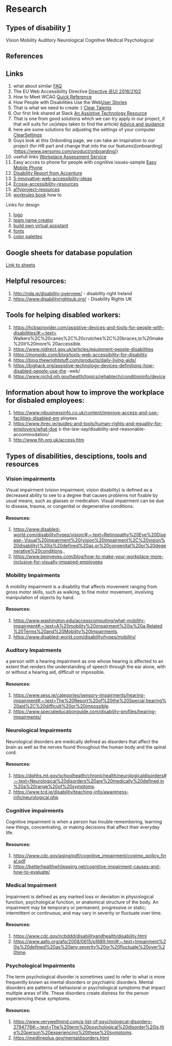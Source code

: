 # Research

## Types of disability [1](https://accessibility.iu.edu/understanding-accessibility/types-of-disabilities.html)

Vision
Mobility
Auditory
Neurological
Cognitive
Medical
Psychological 

## References

## Links

1. what about similar [FAQ](https://www.aruma.com.au/ndis/ndis-faqs/)
2. The EU Web Accessibility Directive [Directive (EU) 2016/2102](https://www.ahead.ie/web-accessibility-directive)
3.  How to Meet WCAG [Quick Reference](https://www.w3.org/WAI/WCAG21/quickref/?versions=2.0&showtechniques=129)
4. How People with Disabilities Use the Web[User Stories](https://www.w3.org/WAI/people-use-web/user-stories/#shopper)
5. That is what we need to create :) [Clear Talents](https://cleartalentsatwork.com/) 
6. Our first link shared at Slack [An Assistive Technology Resource](https://www.ahead.ie/ATHive)
7. That is one from good solutions which we can try apply in our project, if that will suits for us(steps taken to find the article) [Advice and guidance](https://www.equalityhumanrights.com/en/advice-and-guidance?who=individual)
8. here are some solutions for adjusting the settings of your computer [ClearSettings](https://cleartalents.com/mcmw)
9. Guys look at this Onbording page, we can take an inspiration to our project (for HR part and change that into the our features)[onboarding] (https://www.personio.com/product/onboarding/)
10. usefull links [Workplace Assessment Service](https://www.enableireland.ie/services/assistive-technology/services-employers)
11. Easy accces to phone for people with cognitive issues-sample [Easy Mobile Phone](https://www.atandme.com/?page_id=3242) 
12. [Disability Report from Accenture](https://www.accenture.com/_acnmedia/PDF-142/Accenture-Enabling-Change-Getting-Equal-2020-Disability-Inclusion-Report.pdf#zoom=40)
13. [5-innovative-web-accessibility-ideas](https://azbigmedia.com/business/5-innovative-web-accessibility-ideas/)
14. [Ecosia-accessibility-resources](https://github.com/ecosia/accessibility-resources)
15. [a11yproject-resources](https://www.a11yproject.com/resources/)
16. [workrules book](https://www.workrules.net/) how to 

Links for design 
1. [logo](https://www.freelogodesign.org/)
2. [team name creator](https://thestoryshack.com/tools/band-name-generator/)
3. [build own virtual assistant](https://youtube.com/watch?v=AWvsXxDtEkU&feature=share)
4. [fonts](https://www.shutterstock.com/blog/top-free-fonts-designers)
5. [color palettes](https://www.shutterstock.com/blog/pastel-color-palettes-rococo-trend?customer_ID=356331[…]sletter_2019-05-23&launch_ID=18556185&utm_source=sstkemail)


## Google sheets for database population

[Link to sheets](https://docs.google.com/spreadsheets/d/1Ue718UIFDrad98E6W4-87uTzHNbzUGutEetPi7uc1v0/edit?usp=sharing) 

## Helpful resources:
1. http://nda.ie/disability-overview/ - disability right Ireland
2. https://www.disabilityrightsuk.org/ - Disability Rights UK

## Tools for helping disabled workers:
1. https://hcbsprovider.com/assistive-devices-and-tools-for-people-with-disabilities/#:~:text=
Walkers%2C%20canes%2C%20crutches%2C%20braces,to%20make%20it%20more%
20accessible.
2. https://www.nidirect.gov.uk/articles/equipment-people-disabilities
3. https://monsido.com/blog/tools-web-accessibility-for-disability
4. https://blog.thewrightstuff.com/products/daily-living-aids/
5. https://bighack.org/assistive-technology-devices-definitions-how-disabled-people-use-the
-web/
6. https://www.nichd.nih.gov/health/topics/rehabtech/conditioninfo/device

## Information about how to improve the workplace for disbaled employees:
1. https://www.nibusinessinfo.co.uk/content/improve-access-and-use-facilities-disabled-em
ployees
2. https://www.ihrec.ie/guides-and-tools/human-rights-and-equality-for-employers/what-doe
s-the-law-say/disability-and-reasonable-accommodation/
3. http://www.fih.org.uk/access.htm


## Types of disabilities, desciptions, tools and resources
### Vision impairments
Visual impairment (vision impairment, vision disability) is defined as a decreased ability to see to a degree that causes problems not fixable by usual means, such as glasses or medication. Visual impairment can be due to disease, trauma, or congenital or degenerative conditions.

#### Resources: 
1. https://www.disabled-world.com/disability/types/vision/#:~:text=Retinopathy%20Eye%20Disease-,Visual%20impairment%20(vision%20impairment%2C%20vision%20disability)%20is%20defined%20as,or%20congenital%20or%20degenerative%20conditions.,
2. https://www.bemyeyes.com/blog/how-to-make-your-workplace-more-inclusive-for-visually-impaired-employees

### Mobility Impairments
A mobility impairment is a disability that affects movement ranging from gross motor skills, such as walking, to fine motor movement, involving manipulation of objects by hand.

#### Resources: 
1. https://www.washington.edu/accesscomputing/what-mobility-impairment#:~:text=A%20mobility%20impairment%20is%20a,Related%20Terms%20and%20Mobility%20Impairments.
2. https://www.disabled-world.com/disability/types/mobility/

### Auditory Impairments
a person with a hearing impairment as one whose hearing is affected to an extent that renders the understanding of speech through the ear alone, with or without a hearing aid, difficult or impossible.

#### Resources: 
1. https://www.sess.ie/categories/sensory-impairments/hearing-impairment#:~:text=The%20Report%20of%20the%20Special,hearing%20aid%2C%20difficult%20or%20impossible.
2. https://www.specialeducationguide.com/disability-profiles/hearing-impairments/

### Neurological Impairments
Neurological disorders are medically defined as disorders that affect the brain as well as the nerves found throughout the human body and the spinal cord.

#### Resources: 
1. https://dphhs.mt.gov/schoolhealth/chronichealth/neurologicaldisorders#:~:text=Neurological%20disorders%20are%20medically%20defined,in%20a%20range%20of%20symptoms.
2. https://www.tcd.ie/disability/teaching-info/awareness-info/neurological.php

### Cognitive impairments
Cognitive impairment is when a person has trouble remembering, learning new things, concentrating, or making decisions that affect their everyday life. 

#### Resources: 
1. https://www.cdc.gov/aging/pdf/cognitive_impairment/cogimp_poilicy_final.pdf
2. https://betterhealthwhileaging.net/cognitive-impairment-causes-and-how-to-evaluate/

### Medical Impairment
Impairment is defined as any marked loss or deviation in physiological function, psychological function, or anatomical structure of the body. An impairment may be temporary or permanent; progressive or static; intermittent or continuous; and may vary in severity or fluctuate over time.

#### Resources: 
1. https://www.cdc.gov/ncbddd/disabilityandhealth/disability.html
2. https://www.aafp.org/afp/2008/0615/p1689.html#:~:text=Impairment%20is%20defined%20as%20any,severity%20or%20fluctuate%20over%20time.

### Psychological Impairments
The term psychological disorder is sometimes used to refer to what is more frequently known as mental disorders or psychiatric disorders. Mental disorders are patterns of behavioral or psychological symptoms that impact multiple areas of life. These disorders create distress for the person experiencing these symptoms.

#### Resources: 
1. https://www.verywellmind.com/a-list-of-psychological-disorders-2794776#:~:text=The%20term%20psychological%20disorder%20is,the%20person%20experiencing%20these%20symptoms.
2. https://medlineplus.gov/mentaldisorders.html
